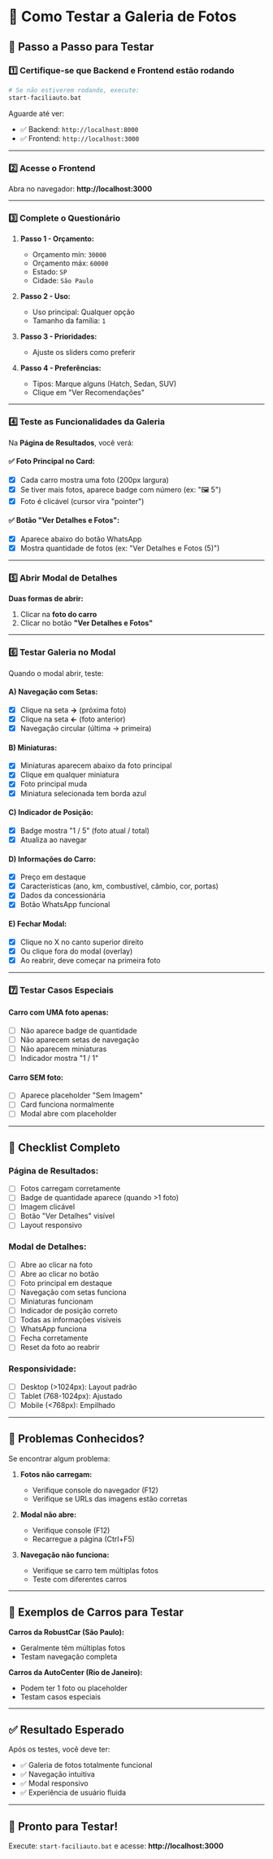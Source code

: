 # 🧪 Como Testar a Galeria de Fotos

## 🚀 Passo a Passo para Testar

### 1️⃣ **Certifique-se que Backend e Frontend estão rodando**

```bash
# Se não estiverem rodando, execute:
start-faciliauto.bat
```

Aguarde até ver:
- ✅ Backend: `http://localhost:8000`
- ✅ Frontend: `http://localhost:3000`

---

### 2️⃣ **Acesse o Frontend**

Abra no navegador: **http://localhost:3000**

---

### 3️⃣ **Complete o Questionário**

1. **Passo 1 - Orçamento:**
   - Orçamento mín: `30000`
   - Orçamento máx: `60000`
   - Estado: `SP`
   - Cidade: `São Paulo`

2. **Passo 2 - Uso:**
   - Uso principal: Qualquer opção
   - Tamanho da família: `1`

3. **Passo 3 - Prioridades:**
   - Ajuste os sliders como preferir

4. **Passo 4 - Preferências:**
   - Tipos: Marque alguns (Hatch, Sedan, SUV)
   - Clique em "Ver Recomendações"

---

### 4️⃣ **Teste as Funcionalidades da Galeria**

Na **Página de Resultados**, você verá:

#### ✅ **Foto Principal no Card:**
- [x] Cada carro mostra uma foto (200px largura)
- [x] Se tiver mais fotos, aparece badge com número (ex: "🖼️ 5")
- [x] Foto é clicável (cursor vira "pointer")

#### ✅ **Botão "Ver Detalhes e Fotos":**
- [x] Aparece abaixo do botão WhatsApp
- [x] Mostra quantidade de fotos (ex: "Ver Detalhes e Fotos (5)")

---

### 5️⃣ **Abrir Modal de Detalhes**

**Duas formas de abrir:**
1. Clicar na **foto do carro**
2. Clicar no botão **"Ver Detalhes e Fotos"**

---

### 6️⃣ **Testar Galeria no Modal**

Quando o modal abrir, teste:

#### **A) Navegação com Setas:**
- [x] Clique na seta **→** (próxima foto)
- [x] Clique na seta **←** (foto anterior)
- [x] Navegação circular (última → primeira)

#### **B) Miniaturas:**
- [x] Miniaturas aparecem abaixo da foto principal
- [x] Clique em qualquer miniatura
- [x] Foto principal muda
- [x] Miniatura selecionada tem borda azul

#### **C) Indicador de Posição:**
- [x] Badge mostra "1 / 5" (foto atual / total)
- [x] Atualiza ao navegar

#### **D) Informações do Carro:**
- [x] Preço em destaque
- [x] Características (ano, km, combustível, câmbio, cor, portas)
- [x] Dados da concessionária
- [x] Botão WhatsApp funcional

#### **E) Fechar Modal:**
- [x] Clique no X no canto superior direito
- [x] Ou clique fora do modal (overlay)
- [x] Ao reabrir, deve começar na primeira foto

---

### 7️⃣ **Testar Casos Especiais**

#### **Carro com UMA foto apenas:**
- [ ] Não aparece badge de quantidade
- [ ] Não aparecem setas de navegação
- [ ] Não aparecem miniaturas
- [ ] Indicador mostra "1 / 1"

#### **Carro SEM foto:**
- [ ] Aparece placeholder "Sem Imagem"
- [ ] Card funciona normalmente
- [ ] Modal abre com placeholder

---

## 🎯 Checklist Completo

### **Página de Resultados:**
- [ ] Fotos carregam corretamente
- [ ] Badge de quantidade aparece (quando >1 foto)
- [ ] Imagem clicável
- [ ] Botão "Ver Detalhes" visível
- [ ] Layout responsivo

### **Modal de Detalhes:**
- [ ] Abre ao clicar na foto
- [ ] Abre ao clicar no botão
- [ ] Foto principal em destaque
- [ ] Navegação com setas funciona
- [ ] Miniaturas funcionam
- [ ] Indicador de posição correto
- [ ] Todas as informações visíveis
- [ ] WhatsApp funciona
- [ ] Fecha corretamente
- [ ] Reset da foto ao reabrir

### **Responsividade:**
- [ ] Desktop (>1024px): Layout padrão
- [ ] Tablet (768-1024px): Ajustado
- [ ] Mobile (<768px): Empilhado

---

## 🐛 Problemas Conhecidos?

Se encontrar algum problema:

1. **Fotos não carregam:**
   - Verifique console do navegador (F12)
   - Verifique se URLs das imagens estão corretas

2. **Modal não abre:**
   - Verifique console (F12)
   - Recarregue a página (Ctrl+F5)

3. **Navegação não funciona:**
   - Verifique se carro tem múltiplas fotos
   - Teste com diferentes carros

---

## 📸 Exemplos de Carros para Testar

**Carros da RobustCar (São Paulo):**
- Geralmente têm múltiplas fotos
- Testam navegação completa

**Carros da AutoCenter (Rio de Janeiro):**
- Podem ter 1 foto ou placeholder
- Testam casos especiais

---

## ✅ Resultado Esperado

Após os testes, você deve ter:
- ✅ Galeria de fotos totalmente funcional
- ✅ Navegação intuitiva
- ✅ Modal responsivo
- ✅ Experiência de usuário fluida

---

## 🎉 Pronto para Testar!

Execute: `start-faciliauto.bat` e acesse: **http://localhost:3000**

